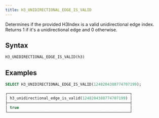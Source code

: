 ```yaml
---
title: H3_UNIDIRECTIONAL_EDGE_IS_VALID
---
```


Determines if the provided H3Index is a valid unidirectional edge index. Returns 1 if it's a unidirectional edge and 0 otherwise.

## Syntax

```sql
H3_UNIDIRECTIONAL_EDGE_IS_VALID(h3)
```

## Examples

```sql
SELECT H3_UNIDIRECTIONAL_EDGE_IS_VALID(1248204388774707199);

┌──────────────────────────────────────────────────────┐
│ h3_unidirectional_edge_is_valid(1248204388774707199) │
├──────────────────────────────────────────────────────┤
│ true                                                 │
└──────────────────────────────────────────────────────┘
```